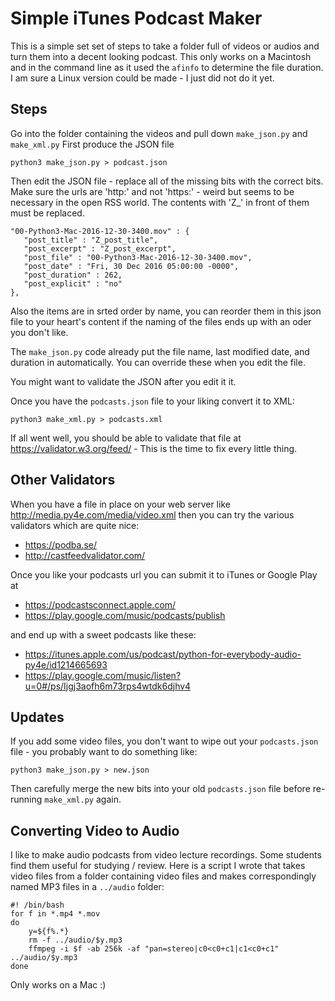 # Simple iTunes Podcast Maker

This is a simple set set of steps to take a folder full of videos or audios and turn them into a decent looking podcast.  This only
works on a Macintosh and in the command line as it used the `afinfo` to determine the file duration.  I am sure a Linux version could be made - I just did not do it yet.

Steps
-----

Go into the folder containing the videos and pull down `make_json.py` and `make_xml.py`  First produce the JSON file

    python3 make_json.py > podcast.json

Then edit the JSON file - replace all of the missing bits with the correct bits.  Make sure the urls are 'http:' and
not 'https:' - weird but seems to be necessary in the open RSS world.   The contents with 'Z\_' in front of them
must be replaced.

    "00-Python3-Mac-2016-12-30-3400.mov" : {
       "post_title" : "Z_post_title",
       "post_excerpt" : "Z_post_excerpt",
       "post_file" : "00-Python3-Mac-2016-12-30-3400.mov",
       "post_date" : "Fri, 30 Dec 2016 05:00:00 -0000",
       "post_duration" : 262,
       "post_explicit" : "no"
    },

Also the items are in srted order by name, you can reorder them in this json file to your heart's content if the naming
of the files ends up with an oder you don't like. 

The `make_json.py` code already put the file name, last modified date, and duration 
in automatically.  You can override these when you edit the file.

You might want to validate the JSON after you edit it it.

Once you have the `podcasts.json` file to your liking convert it to XML:

    python3 make_xml.py > podcasts.xml

If all went well, you should be able to validate that file at https://validator.w3.org/feed/ - 
This is the time to fix every little thing.

Other Validators
----------------

When you have a file in place on your web server like http://media.py4e.com/media/video.xml then you can 
try the various validators which are quite nice:

* https://podba.se/
* http://castfeedvalidator.com/

Once you like your podcasts url you can submit it to iTunes or Google Play at

* https://podcastsconnect.apple.com/
* https://play.google.com/music/podcasts/publish 

and end up with a sweet podcasts like these:

* https://itunes.apple.com/us/podcast/python-for-everybody-audio-py4e/id1214665693
* https://play.google.com/music/listen?u=0#/ps/Ijgj3aofh6m73rps4wtdk6djhv4

Updates
-------

If you add some video files, you don't want to wipe out your `podcasts.json` file - you probably want to do something
like:

    python3 make_json.py > new.json
    
Then carefully merge the new bits into your old `podcasts.json` file before re-running `make_xml.py` again.

Converting Video to Audio
-------------------------

I like to make audio podcasts from video lecture recordings.  Some students find them useful for studying / review.
Here is a script I wrote that takes video files from a folder containing video files and makes correspondingly 
named MP3 files in a `../audio` folder:

    #! /bin/bash
    for f in *.mp4 *.mov
    do
        y=${f%.*}
        rm -f ../audio/$y.mp3
        ffmpeg -i $f -ab 256k -af "pan=stereo|c0<c0+c1|c1<c0+c1" ../audio/$y.mp3
    done

Only works on a Mac :)
